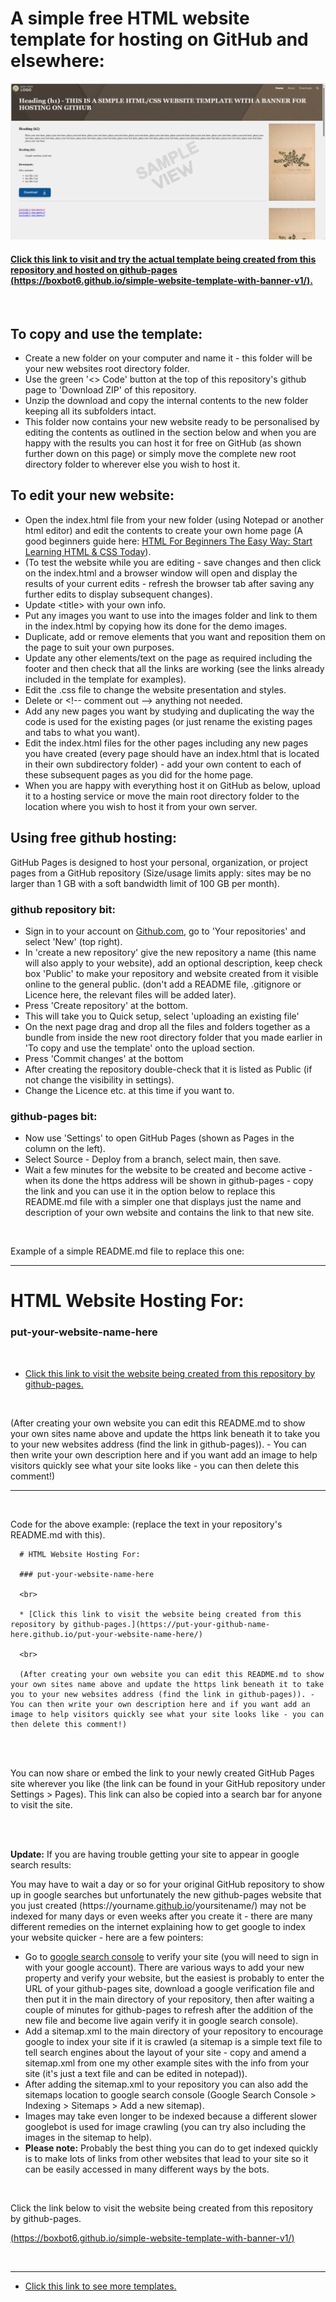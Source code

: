 # A simple free HTML website template for hosting on GitHub and elsewhere:

![Simple website template with a banner](images/simple-website-template-with-banner-v1-sample.png)

#### [Click this link to visit and try the actual template being created from this repository and hosted on github-pages (https://boxbot6.github.io/simple-website-template-with-banner-v1/).](https://boxbot6.github.io/simple-website-template-with-banner-v1/)

<br>

## To copy and use the template:
* Create a new folder on your computer and name it - this folder will be your new websites root directory folder.
* Use the green '\<\> Code' button at the top of this repository's github page to 'Download ZIP' of this repository.
* Unzip the download and copy the internal contents to the new folder keeping all its subfolders intact.
* This folder now contains your new website ready to be personalised by editing the contents as outlined in the section below and when you are happy with the results you can host it for free on GitHub (as shown further down on this page) or simply move the complete new root directory folder to wherever else you wish to host it.

## To edit your new website:
* Open the index.html file from your new folder (using Notepad or another html editor) and edit the contents to create your own home page (A good beginners guide here: [HTML For Beginners The Easy Way: Start Learning HTML & CSS Today](https://html.com/)).
* (To test the website while you are editing - save changes and then click on the index.html and a browser window will open and display the results of your current edits - refresh the browser tab after saving any further edits to display subsequent changes).
* Update \<title\> with your own info.
* Put any images you want to use into the images folder and link to them in the index.html by copying how its done for the demo images.
* Duplicate, add or remove elements that you want and reposition them on the page to suit your own purposes.
* Update any other elements\/text on the page as required including the footer and then check that all the links are working (see the links already included in the template for examples).
* Edit the .css file to change the website presentation and styles.
* Delete or \<\!\-\- comment out \-\-\> anything not needed.
* Add any new pages you want by studying and duplicating the way the code is used for the existing pages (or just rename the existing pages and tabs to what you want).
* Edit the index.html files for the other pages including any new pages you have created (every page should have an index.html that is located in their own subdirectory folder) - add your own content to each of these subsequent pages as you did for the home page.
* When you are happy with everything host it on GitHub as below, upload it to a hosting service or move the main root directory folder to the location where you wish to host it from your own server.

## Using free github hosting:
GitHub Pages is designed to host your personal, organization, or project pages from a GitHub repository (Size\/usage limits apply: sites may be no larger than 1 GB with a soft bandwidth limit of 100 GB per month).

### github repository bit:
* Sign in to your account on [Github.com](https://github.com/), go to 'Your repositories' and select 'New' (top right).
* In 'create a new repository' give the new repository a name (this name will also apply to your website), add an optional description, keep check box 'Public' to make your repository and website created from it visible online to the general public. (don't add a README file, .gitignore or Licence here, the relevant files will be added later).
* Press 'Create repository' at the bottom.
* This will take you to Quick setup, select 'uploading an existing file'
* On the next page drag and drop all the files and folders together as a bundle from inside the new root directory folder that you made earlier in 'To copy and use the template' onto the upload section.
* Press 'Commit changes' at the bottom
* After creating the repository double-check that it is listed as Public (if not change the visibility in settings).
* Change the Licence etc. at this time if you want to.
### github-pages bit:
* Now use 'Settings' to open GitHub Pages (shown as Pages in the column on the left).
* Select Source - Deploy from a branch, select main, then save.
* Wait a few minutes for the website to be created and become active - when its done the https address will be shown in github-pages - copy the link and you can use it in the option below to replace this README.md file with a simpler one that displays just the name and description of your own website and contains the link to that new site.

<br>

Example of a simple README.md file to replace this one:

---

# HTML Website Hosting For:

### put-your-website-name-here

<br>

* [Click this link to visit the website being created from this repository by github-pages.](https://put-your-github-name-here.github.io/put-your-website-name-here/)

<br>

(After creating your own website you can edit this README.md to show your own sites name above and update the https link beneath it to take you to your new websites address (find the link in github-pages)). - You can then write your own description here and if you want add an image to help visitors quickly see what your site looks like - you can then delete this comment!)

---

<br>

Code for the above example: (replace the text in your repository's README.md with this).

      # HTML Website Hosting For:

      ### put-your-website-name-here

      <br>

      * [Click this link to visit the website being created from this repository by github-pages.](https://put-your-github-name-here.github.io/put-your-website-name-here/)

      <br>

      (After creating your own website you can edit this README.md to show your own sites name above and update the https link beneath it to take you to your new websites address (find the link in github-pages)). - You can then write your own description here and if you want add an image to help visitors quickly see what your site looks like - you can then delete this comment!)
      
<br>

<br>

You can now share or embed the link to your newly created GitHub Pages site wherever you like (the link can be found in your GitHub repository under Settings > Pages). This link can also be copied into a search bar for anyone to visit the site.

<br>

<br>

**Update:** If you are having trouble getting your site to appear in google search results:

You may have to wait a day or so for your original GitHub repository to show up in google searches but unfortunately the new github-pages website that you just created (https<nolink>://yourname.<ins>github.io</ins>/yoursitename/) may not be indexed for many days or even weeks after you create it - there are many different remedies on the internet explaining how to get google to index your website quicker - here are a few pointers:
* Go to [google search console](https://search.google.com/search-console/about) to verify your site (you will need to sign in with your google account). There are various ways to add your new property and verify your website, but the easiest is probably to enter the URL of your github-pages site, download a google verification file and then put it in the main directory of your repository, then after waiting a couple of minutes for github-pages to refresh after the addition of the new file and become live again verify it in google search console).
* Add a sitemap.xml to the main directory of your repository to encourage google to index your site if it is crawled (a sitemap is a simple text file to tell search engines about the layout of your site - copy and amend a sitemap.xml from one my other example sites with the info from your site (it's just a text file and can be edited in notepad)).
* After adding the sitemap.xml to your repository you can also add the sitemaps location to google search console (Google Search Console > Indexing > Sitemaps > Add a new sitemap).
* Images may take even longer to be indexed because a different slower googlebot is used for image crawling (you can try also including the images in the sitemap to help).
* **Please note:** Probably the best thing you can do to get indexed quickly is to make lots of links from other websites that lead to your site so it can be easily accessed in many different ways by the bots.

<br>

Click the link below to visit the website being created from this repository by github-pages.

[(https://boxbot6.github.io/simple-website-template-with-banner-v1/)](https://boxbot6.github.io/simple-website-template-with-banner-v1/)

<br>

---

* [Click this link to see more templates.](https://boxbot6.github.io/simple-website-templates/)

<br>
